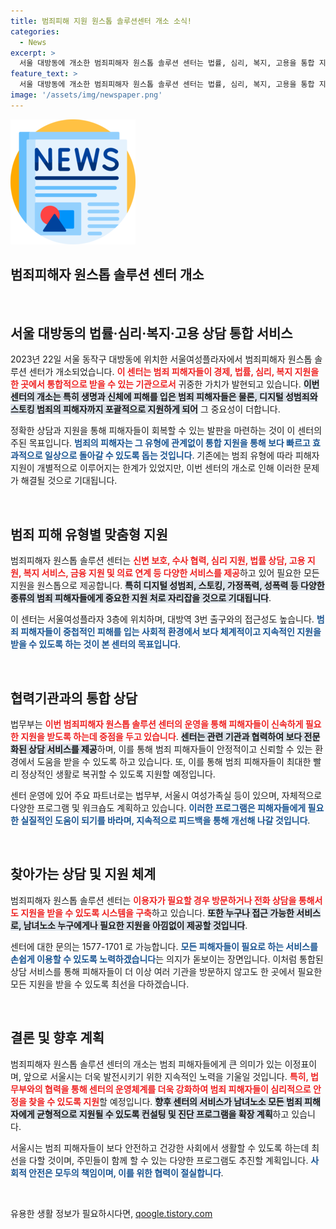 ```yaml
---
title: 범죄피해 지원 원스톱 솔루션센터 개소 소식!
categories:
  - News
excerpt: >
  서울 대방동에 개소한 범죄피해자 원스톱 솔루션 센터는 법률, 심리, 복지, 고용을 통합 지원. 피해자들이 한 곳에서 효과적으로 도움을 받을 수 있는 선진적 시스템이 도입됐다!
feature_text: >
  서울 대방동에 개소한 범죄피해자 원스톱 솔루션 센터는 법률, 심리, 복지, 고용을 통합 지원. 피해자들이 한 곳에서 효과적으로 도움을 받을 수 있는 선진적 시스템이 도입됐다!
image: '/assets/img/newspaper.png'
---
```


<p><img src="/assets/img/newspaper.png" alt="kimp 속보" /></p>

<h2 data-ke-size="size26">범죄피해자 원스톱 솔루션 센터 개소</h2>

<p data-ke-size="size16">&nbsp;</p>

<h2 data-ke-size="size26">서울 대방동의 법률·심리·복지·고용 상담 통합 서비스</h2>

<p data-ke-size="size16">2023년 22일 서울 동작구 대방동에 위치한 서울여성플라자에서 범죄피해자 원스톱 솔루션 센터가 개소되었습니다. <b><span style="color: #ee2323;">이 센터는 범죄 피해자들이 경제, 법률, 심리, 복지 지원을 한 곳에서 통합적으로 받을 수 있는 기관으로서</span></b> 귀중한 가치가 발현되고 있습니다. <b><span style="background-color: #21538527;">이번 센터의 개소는 특히 생명과 신체에 피해를 입은 범죄 피해자들은 물론, 디지털 성범죄와 스토킹 범죄의 피해자까지 포괄적으로 지원하게 되어</span></b> 그 중요성이 더합니다.</p>

<p data-ke-size="size16">정확한 상담과 지원을 통해 피해자들이 회복할 수 있는 발판을 마련하는 것이 이 센터의 주된 목표입니다. <b><span style="color: #1a5490;">범죄의 피해자는 그 유형에 관계없이 통합 지원을 통해 보다 빠르고 효과적으로 일상으로 돌아갈 수 있도록 돕는 것입니다</span></b>. 기존에는 범죄 유형에 따라 피해자 지원이 개별적으로 이루어지는 한계가 있었지만, 이번 센터의 개소로 인해 이러한 문제가 해결될 것으로 기대됩니다.</p>

<p data-ke-size="size16">&nbsp;</p>

<h2 data-ke-size="size26">범죄 피해 유형별 맞춤형 지원</h2>

<p data-ke-size="size16">범죄피해자 원스톱 솔루션 센터는 <b><span style="color: #ee2323;">신변 보호, 수사 협력, 심리 지원, 법률 상담, 고용 지원, 복지 서비스, 금융 지원 및 의료 연계 등 다양한 서비스를 제공</span></b>하고 있어 필요한 모든 지원을 원스톱으로 제공합니다. <b><span style="background-color: #21538527;">특히 디지털 성범죄, 스토킹, 가정폭력, 성폭력 등 다양한 종류의 범죄 피해자들에게 중요한 지원 처로 자리잡을 것으로 기대됩니다</span></b>.</p>

<p data-ke-size="size16">이 센터는 서울여성플라자 3층에 위치하며, 대방역 3번 출구와의 접근성도 높습니다. <b><span style="color: #1a5490;">범죄 피해자들이 중첩적인 피해를 입는 사회적 환경에서 보다 체계적이고 지속적인 지원을 받을 수 있도록 하는 것이 본 센터의 목표입니다</span></b>.</p>

<p data-ke-size="size16">&nbsp;</p>

<h2 data-ke-size="size26">협력기관과의 통합 상담</h2>

<p data-ke-size="size16">법무부는 <b><span style="color: #ee2323;">이번 범죄피해자 원스톱 솔루션 센터의 운영을 통해 피해자들이 신속하게 필요한 지원을 받도록 하는데 중점을 두고 있습니다</span></b>. <b><span style="background-color: #21538527;">센터는 관련 기관과 협력하여 보다 전문화된 상담 서비스를 제공</span></b>하며, 이를 통해 범죄 피해자들이 안정적이고 신뢰할 수 있는 환경에서 도움을 받을 수 있도록 하고 있습니다. 또, 이를 통해 범죄 피해자들이 최대한 빨리 정상적인 생활로 복귀할 수 있도록 지원할 예정입니다.</p>

<p data-ke-size="size16">센터 운영에 있어 주요 파트너로는 법무부, 서울시 여성가족실 등이 있으며, 자체적으로 다양한 프로그램 및 워크숍도 계획하고 있습니다. <b><span style="color: #1a5490;">이러한 프로그램은 피해자들에게 필요한 실질적인 도움이 되기를 바라며, 지속적으로 피드백을 통해 개선해 나갈 것입니다</span></b>.</p>

<p data-ke-size="size16">&nbsp;</p>

<h2 data-ke-size="size26">찾아가는 상담 및 지원 체계</h2>

<p data-ke-size="size16">범죄피해자 원스톱 솔루션 센터는 <b><span style="color: #ee2323;">이용자가 필요할 경우 방문하거나 전화 상담을 통해서도 지원을 받을 수 있도록 시스템을 구축</span></b>하고 있습니다. <b><span style="background-color: #21538527;">또한 누구나 접근 가능한 서비스로, 남녀노소 누구에게나 필요한 지원을 아낌없이 제공할 것입니다</span></b>.</p>

<p data-ke-size="size16">센터에 대한 문의는 1577-1701 로 가능합니다. <b><span style="color: #1a5490;">모든 피해자들이 필요로 하는 서비스를 손쉽게 이용할 수 있도록 노력하겠습니다</span></b>는 의지가 돋보이는 장면입니다. 이처럼 통합된 상담 서비스를 통해 피해자들이 더 이상 여러 기관을 방문하지 않고도 한 곳에서 필요한 모든 지원을 받을 수 있도록 최선을 다하겠습니다.</p>

<p data-ke-size="size16">&nbsp;</p>

<h2 data-ke-size="size26">결론 및 향후 계획</h2>

<p data-ke-size="size16">범죄피해자 원스톱 솔루션 센터의 개소는 범죄 피해자들에게 큰 의미가 있는 이정표이며, 앞으로 서울시는 더욱 발전시키기 위한 지속적인 노력을 기울일 것입니다. <b><span style="color: #ee2323;">특히, 법무부와의 협력을 통해 센터의 운영체계를 더욱 강화하여 범죄 피해자들이 심리적으로 안정을 찾을 수 있도록 지원</span></b>할 예정입니다. <b><span style="background-color: #21538527;">향후 센터의 서비스가 남녀노소 모든 범죄 피해자에게 균형적으로 지원될 수 있도록 컨설팅 및 진단 프로그램을 확장 계획</span></b>하고 있습니다.</p>

<p data-ke-size="size16">서울시는 범죄 피해자들이 보다 안전하고 건강한 사회에서 생활할 수 있도록 하는데 최선을 다할 것이며, 주민들이 함께 할 수 있는 다양한 프로그램도 추진할 계획입니다. <b><span style="color: #1a5490;">사회적 안전은 모두의 책임이며, 이를 위한 협력이 절실합니다</span></b>.</p>

<p data-ke-size="size16">&nbsp;</p>
유용한 생활 정보가 필요하시다면, <a href="https://qoogle.tistory.com" rel="dofollow">qoogle.tistory.com</a>


